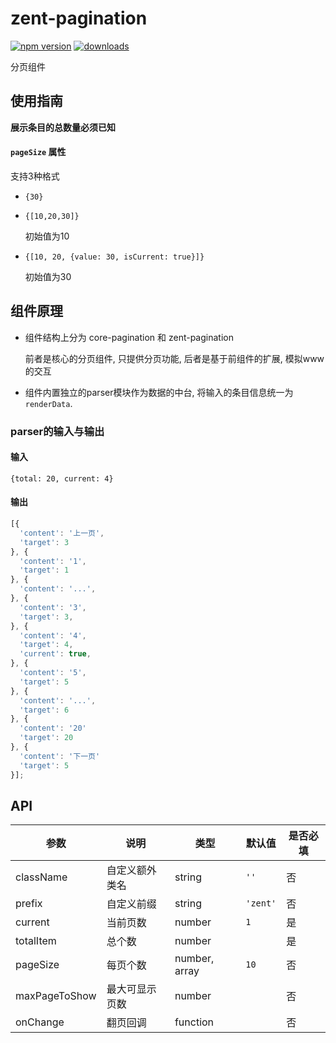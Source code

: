 # zent-pagination

[![npm version](https://img.shields.io/npm/v/zent-pagination.svg?style=flat)](https://www.npmjs.com/package/zent-pagination) [![downloads](https://img.shields.io/npm/dt/zent-pagination.svg)](https://www.npmjs.com/package/zent-pagination)

分页组件

## 使用指南

**展示条目的总数量必须已知**

#### `pageSize` 属性

支持3种格式

-  `{30}`

-  `{[10,20,30]}`

    初始值为10

-  `{[10, 20, {value: 30, isCurrent: true}]}`

    初始值为30

## 组件原理

-   组件结构上分为 core-pagination 和 zent-pagination

    前者是核心的分页组件, 只提供分页功能, 后者是基于前组件的扩展, 模拟www的交互

-   组件内置独立的parser模块作为数据的中台, 将输入的条目信息统一为 `renderData`.

### parser的输入与输出

#### 输入

`{total: 20, current: 4}`

#### 输出

```javascript
[{
  'content': '上一页',
  'target': 3
}, {
  'content': '1',
  'target': 1
}, {
  'content': '...',
}, {
  'content': '3',
  'target': 3,
}, {
  'content': '4',
  'target': 4,
  'current': true,
}, {
  'content': '5',
  'target': 5
}, {
  'content': '...',
  'target': 6
}, {
  'content': '20'
  'target': 20
}, {
  'content': '下一页'
  'target': 5
}];
```

## API

| 参数            | 说明      | 类型            | 默认值      | 是否必填 |
| ------------- | ------- | ------------- | -------- | ---- |
| className     | 自定义额外类名 | string        | `''`     | 否    |
| prefix        | 自定义前缀   | string        | `'zent'` | 否    |
| current       | 当前页数    | number        | `1`      | 是    |
| totalItem     | 总个数     | number        |          | 是    |
| pageSize      | 每页个数    | number, array | `10`     | 否    |
| maxPageToShow | 最大可显示页数 | number        |          | 否    |
| onChange      | 翻页回调    | function      |          | 否    |
